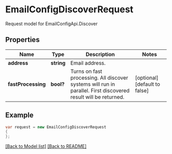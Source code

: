
# EmailConfigDiscoverRequest

Request model for EmailConfigApi.Discover

## Properties

Name | Type | Description | Notes
---- | ---- | ----------- | -----
**address** |**string**|Email address. |
**fastProcessing** |**bool?**|Turns on fast processing. All discover systems will run in parallel. First discovered result will be returned.              |[optional] [default to false]

## Example
```csharp
var request = new EmailConfigDiscoverRequest
{ 
};
```

[[Back to Model list]](Models.md) [[Back to README]](README.md)
